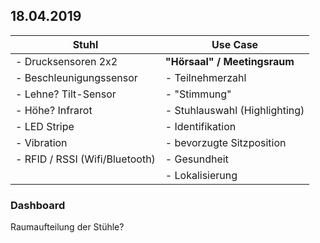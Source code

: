 ## 18.04.2019

| Stuhl                          | Use Case                      |
|--------------------------------|-------------------------------|
| - Drucksensoren 2x2            | __"Hörsaal" / Meetingsraum__  |
| - Beschleunigungssensor        | - Teilnehmerzahl              |
| - Lehne? Tilt-Sensor           | - "Stimmung"                  |
| - Höhe? Infrarot               | - Stuhlauswahl (Highlighting) |
| - LED Stripe                   | - Identifikation              |
| - Vibration                    | - bevorzugte Sitzposition     |
| - RFID / RSSI (Wifi/Bluetooth) | - Gesundheit                  |
|                                | - Lokalisierung               |


### Dashboard
Raumaufteilung der Stühle?